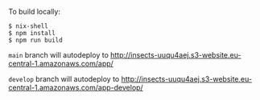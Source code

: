 To build locally:

```
$ nix-shell
$ npm install
$ npm run build
```

`main` branch will autodeploy to
http://insects-uuqu4aej.s3-website.eu-central-1.amazonaws.com/app/

`develop` branch will autodeploy to
http://insects-uuqu4aej.s3-website.eu-central-1.amazonaws.com/app-develop/

